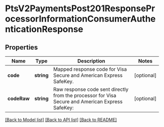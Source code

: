 # PtsV2PaymentsPost201ResponseProcessorInformationConsumerAuthenticationResponse

## Properties
Name | Type | Description | Notes
------------ | ------------- | ------------- | -------------
**code** | **string** | Mapped response code for Visa Secure and American Express SafeKey. | [optional] 
**codeRaw** | **string** | Raw response code sent directly from the processor for Visa Secure and American Express SafeKey: | [optional] 

[[Back to Model list]](../README.md#documentation-for-models) [[Back to API list]](../README.md#documentation-for-api-endpoints) [[Back to README]](../README.md)


